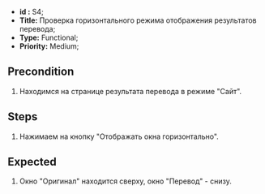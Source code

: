  - **id :** S4;
 - **Title:** Проверка горизонтального режима отображения результатов перевода;
 - **Type:** Functional;
 - **Priority:** Medium;

## Precondition

1. Находимся на странице результата перевода в режиме "Сайт".

## Steps

1. Нажимаем на кнопку "Отображать окна горизонтально".
 
## Expected
  
1. Окно "Оригинал" находится сверху, окно "Перевод" - снизу.